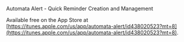 Automata Alert - Quick Reminder Creation and Management

Available free on the App Store at [https://itunes.apple.com/us/app/automata-alert/id438020523?mt=8](https://itunes.apple.com/us/app/automata-alert/id438020523?mt=8).
